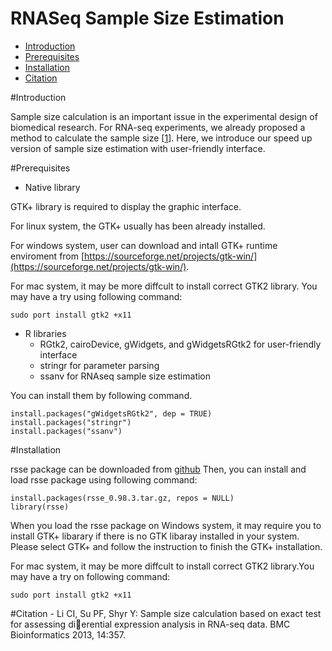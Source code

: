 RNASeq Sample Size Estimation
==

* [Introduction](#Introduction)
* [Prerequisites](#Prerequisites)
* [Installation](#Installation)
* [Citation](#Citation)

<a name="Introduction"/>
#Introduction

Sample size calculation is an important issue in the experimental design
of biomedical research. For RNA-seq experiments, we already proposed a
method to calculate the sample size [[1](#Citation1)]. Here, we introduce our speed up
version of sample size estimation with user-friendly interface.

<a name="Prerequisites"/>
#Prerequisites

* Native library

GTK+ library is required to display the graphic interface. 

For linux system, the GTK+ usually has been already installed.

For windows system, user can download and intall GTK+ runtime enviroment from [https://sourceforge.net/projects/gtk-win/](https://sourceforge.net/projects/gtk-win/).

For mac system, it may be more diffcult to install correct GTK2 library. You may have a try using following command:
```
sudo port install gtk2 +x11
```

* R libraries
    * RGtk2, cairoDevice, gWidgets, and gWidgetsRGtk2 for user-friendly interface
    * stringr for parameter parsing
    * ssanv for RNAseq sample size estimation

You can install them by following command.

```
install.packages("gWidgetsRGtk2", dep = TRUE)
install.packages("stringr")
install.packages("ssanv")
```

<a name="Installation"/>
#Installation

rsse package can be downloaded from [github](https://github.com/shengqh/rsse/releases)
Then, you can install and load rsse package using following command:
```
install.packages(rsse_0.98.3.tar.gz, repos = NULL)
library(rsse)
```

When you load the rsse package on Windows system, it may require you to install GTK+ libarary if there is no GTK libaray installed in your system. Please select GTK+ and follow the instruction to finish the GTK+ installation.

For mac system, it may be more diffcult to install correct GTK2 library.You may have a try on following command:
```
sudo port install gtk2 +x11
```

<a name="Citation"/>
#Citation
<a name="Citation1"/>
- Li CI, Su PF, Shyr Y: Sample size calculation based on exact test for assessing dierential expression analysis in RNA-seq data. BMC Bioinformatics 2013, 14:357.

